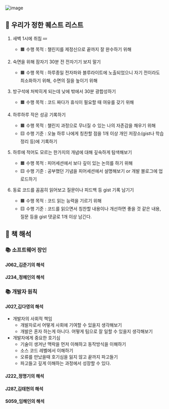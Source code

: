 ![image](https://i.pinimg.com/originals/d1/42/d8/d142d89bfa82d392ecac4455354fce32.jpg)

## 💬 우리가 정한 퀘스트 리스트

1. 새벽 1시에 취침 💤
   - 🟧 수행 목적 : 챌린지를 제정신으로 끝까지 잘 완수하기 위해
     
2. 숙면을 위해 잠자기 30분 전 전자기기 보지 말기
   - 🟧 수행 목적 : 하루종일 전자파와 블루라이트에 노출되었으니 자기 전이라도 최소화하기 위해, 수면의 질을 높이기 위해
     
3. 방구석에 처박히게 되는데 낮에 밖에서 30분 광합성하기
   - 🟧 수행 목적 : 코드 짜다가 휴식이 필요할 때 여유를 갖기 위해
     
4. 하루하루 작은 성공 기록하기
   - 🟧 수행 목적 : 챌린지 과정으로 무너질 수 있는 나의 자존감을 채우기 위해
   - 🟨 수행 기준 : 오늘 하루 나에게 칭찬할 점을 1개 이상 개인 저장소(gist나 학습정리 등)에 기록하기
   
5. 하루에 적어도 모르는 한가지의 개념에 대해 깊숙하게 탐색해보기
    - 🟧 수행 목적 : 피어세션에서 보다 깊이 있는 논의를 하기 위해
    - 🟨 수행 기준 : 공부했던 기념을 피어세션에서 설명해보기 or 개발 블로그에 업로드하기
      
6. 동료 코드를 꼼꼼히 읽어보고 질문이나 피드백 등 gist 기록 남기기
   - 🟧 수행 목적 : 코드 읽는 능력을 기르기 위해
   - 🟨 수행 기준 : 코드를 읽으면서 칭찬할 내용이나 개선하면 좋을 것 같은 내용, 질문 등을 gist 댓글로 1개 이상 남긴다.

## 📖 책 해석

### 📚 소프트웨어 장인

#### J062_김준기의 해석


#### J234_정헤인의 해석


### 📚 개발자 원칙

#### J027_김다영의 해석
- 개발자의 사회적 책임 
    - 개발자로서 어떻게 사회에 기여할 수 있을지 생각해보기
    - 개발은 혼자 하는게 아니다. 어떻게 팀으로 잘 일할 수 있을지 생각해보기
- 개발자에게 중요한 호기심
    - 기술이 생겨난 맥락을 먼저 이해하고 동작방식을 이해하기
    - 소스 코드 레벨에서 이해하기
    - 오류를 만났을때 호기심을 잃지 않고 끝까지 파고들기
    - 파고들고 깊게 이해하는 과정에서 성장할 수 있다. 

#### J222_정명기의 해석

#### J287_김태현의 해석

#### S059_임해인의 해석

